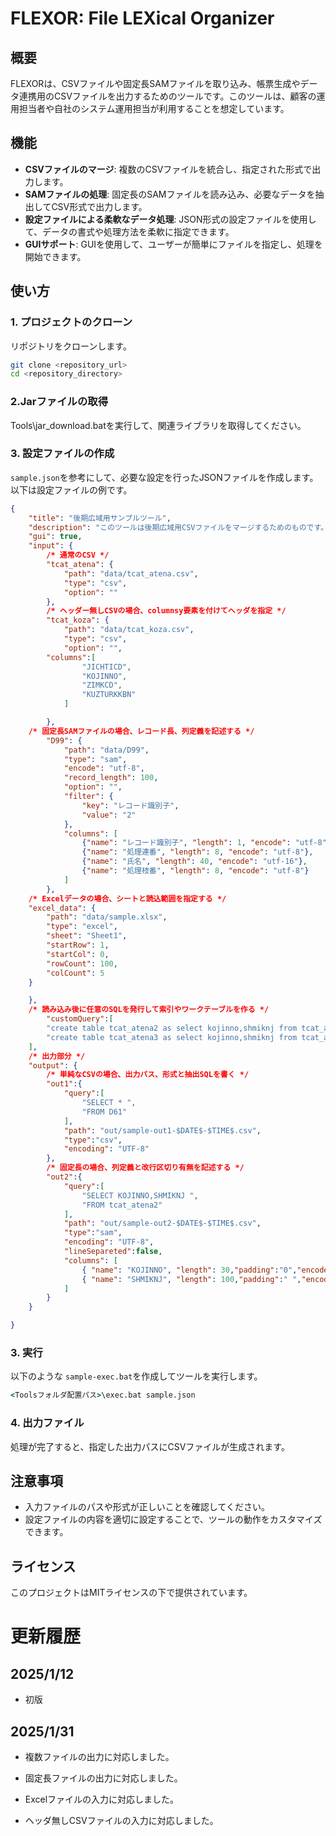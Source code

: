 # FLEXOR: File LEXical Organizer

## 概要
FLEXORは、CSVファイルや固定長SAMファイルを取り込み、帳票生成やデータ連携用のCSVファイルを出力するためのツールです。このツールは、顧客の運用担当者や自社のシステム運用担当が利用することを想定しています。

## 機能
- **CSVファイルのマージ**: 複数のCSVファイルを統合し、指定された形式で出力します。
- **SAMファイルの処理**: 固定長のSAMファイルを読み込み、必要なデータを抽出してCSV形式で出力します。
- **設定ファイルによる柔軟なデータ処理**: JSON形式の設定ファイルを使用して、データの書式や処理方法を柔軟に指定できます。
- **GUIサポート**: GUIを使用して、ユーザーが簡単にファイルを指定し、処理を開始できます。

## 使い方

### 1. プロジェクトのクローン
リポジトリをクローンします。

```bash
git clone <repository_url>
cd <repository_directory>
```

### 2.Jarファイルの取得

Tools\jar_download.batを実行して、関連ライブラリを取得してください。

### 3. 設定ファイルの作成
`sample.json`を参考にして、必要な設定を行ったJSONファイルを作成します。以下は設定ファイルの例です。

```json
{
    "title": "後期広域用サンプルツール",
    "description": "このツールは後期広域用CSVファイルをマージするためのものです。",
    "gui": true,
    "input": {
    	/* 通常のCSV */
        "tcat_atena": {
            "path": "data/tcat_atena.csv",
            "type": "csv",
            "option": ""
        },
    	/* ヘッダー無しCSVの場合、columnsy要素を付けてヘッダを指定 */
        "tcat_koza": {
            "path": "data/tcat_koza.csv",
            "type": "csv",
            "option": "",
        "columns":[
				"JICHTICD",
				"KOJINNO",
				"ZIMKCD",
				"KUZTURKKBN"
			]

        },
	/* 固定長SAMファイルの場合、レコード長、列定義を記述する */
        "D99": {
            "path": "data/D99",
            "type": "sam",
            "encode": "utf-8",
            "record_length": 100,
            "option": "",
            "filter": {
                "key": "レコード識別子",
                "value": "2"
            },
            "columns": [
                {"name": "レコード識別子", "length": 1, "encode": "utf-8"},
                {"name": "処理連番", "length": 8, "encode": "utf-8"},
                {"name": "氏名", "length": 40, "encode": "utf-16"},
                {"name": "処理枝番", "length": 8, "encode": "utf-8"}
            ]
        },
	/* Excelデータの場合、シートと読込範囲を指定する */
	"excel_data": {
		"path": "data/sample.xlsx",
		"type": "excel",
		"sheet": "Sheet1",
		"startRow": 1,
		"startCol": 0,
		"rowCount": 100,
		"colCount": 5
	}

    },
    /* 読み込み後に任意のSQLを発行して索引やワークテーブルを作る */
    	"customQuery":[
		"create table tcat_atena2 as select kojinno,shmiknj from tcat_atena;",
		"create table tcat_atena3 as select kojinno,shmiknj from tcat_atena;"
	],
	/* 出力部分 */
	"output": {
		/* 単純なCSVの場合、出力パス、形式と抽出SQLを書く */
		"out1":{
			"query":[
				"SELECT * ",
				"FROM D61"
			],
			"path": "out/sample-out1-$DATE$-$TIME$.csv",
			"type":"csv",
			"encoding": "UTF-8"
		},
		/* 固定長の場合、列定義と改行区切り有無を記述する */
		"out2":{
			"query":[
				"SELECT KOJINNO,SHMIKNJ ",
				"FROM tcat_atena2"
			],
			"path": "out/sample-out2-$DATE$-$TIME$.csv",
			"type":"sam",
			"encoding": "UTF-8",
			"lineSepareted":false,
			"columns": [
				{ "name": "KOJINNO", "length": 30,"padding":"0","encode":"UTF-8" },
				{ "name": "SHMIKNJ", "length": 100,"padding":" ","encode":"UTF-16" }
			]
		}
	}

}
```

### 3. 実行
以下のような `sample-exec.bat`を作成してツールを実行します。

```sample.bat
<Toolsフォルダ配置パス>\exec.bat sample.json
```

### 4. 出力ファイル
処理が完了すると、指定した出力パスにCSVファイルが生成されます。

## 注意事項
- 入力ファイルのパスや形式が正しいことを確認してください。
- 設定ファイルの内容を適切に設定することで、ツールの動作をカスタマイズできます。

## ライセンス
このプロジェクトはMITライセンスの下で提供されています。

# 更新履歴

## 2025/1/12 

- 初版

## 2025/1/31

- 複数ファイルの出力に対応しました。

- 固定長ファイルの出力に対応しました。

- Excelファイルの入力に対応しました。

- ヘッダ無しCSVファイルの入力に対応しました。
